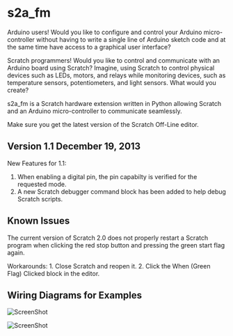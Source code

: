 s2a_fm
======

Arduino users! Would you like to configure and control your Arduino micro-controller without having
to write a single line of Arduino sketch code and at the same time have access to a graphical user
interface?

Scratch programmers! Would you like to control and communicate with an Arduino board using
Scratch? Imagine, using Scratch to control physical devices such as LEDs, motors, and relays while
monitoring devices, such as temperature sensors, potentiometers, and light sensors. What would you
create?

s2a_fm is a Scratch hardware extension written in Python allowing Scratch and an Arduino
micro-controller to communicate seamlessly.

Make sure you get the latest version of the Scratch Off-Line editor.

Version 1.1 December 19, 2013
-----------------------------

New Features for 1.1:
1. When enabling a digital pin, the pin capabilty is verified for the requested mode.
2. A new Scratch debugger command block has been added to help debug Scratch scripts.


Known Issues
------------

The current version of Scratch 2.0 does not properly restart a Scratch program when clicking the red stop button
and pressing the green start flag again.

Workarounds: 1. Close Scratch and reopen it.
             2. Click the When (Green Flag) Clicked block in the editor.
             
Wiring Diagrams for Examples
----------------------------
             
![ScreenShot](https://raw.github.com/MrYsLab/s2a_fm/master/documentation/LED_EXAMPLE.png)             

![ScreenShot](https://raw.github.com/MrYsLab/s2a_fm/master/documentation/pot1.png)             
